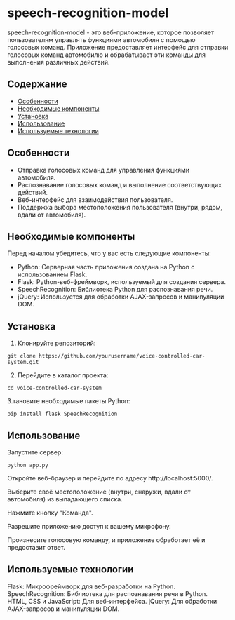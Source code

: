 # speech-recognition-model

speech-recognition-model - это веб-приложение, которое позволяет пользователям управлять функциями автомобиля с помощью голосовых команд. Приложение предоставляет интерфейс для отправки голосовых команд автомобилю и обрабатывает эти команды для выполнения различных действий.

## Содержание

- [Особенности](#особенности)
- [Необходимые компоненты](#необходимые-компоненты)
- [Установка](#установка)
- [Использование](#использование)
- [Используемые технологии](#используемые-технологии)

## Особенности

- Отправка голосовых команд для управления функциями автомобиля.
- Распознавание голосовых команд и выполнение соответствующих действий.
- Веб-интерфейс для взаимодействия пользователя.
- Поддержка выбора местоположения пользователя (внутри, рядом, вдали от автомобиля).

## Необходимые компоненты

Перед началом убедитесь, что у вас есть следующие компоненты:

- Python: Серверная часть приложения создана на Python с использованием Flask.
- Flask: Python-веб-фреймворк, используемый для создания сервера.
- SpeechRecognition: Библиотека Python для распознавания речи.
- jQuery: Используется для обработки AJAX-запросов и манипуляции DOM.

## Установка

1. Клонируйте репозиторий:

```
git clone https://github.com/yourusername/voice-controlled-car-system.git
```
2. Перейдите в каталог проекта:
```
cd voice-controlled-car-system
```
3.тановите необходимые пакеты Python:
```
pip install flask SpeechRecognition
```

## Использование
Запустите сервер:
```
python app.py
```
Откройте веб-браузер и перейдите по адресу http://localhost:5000/.

Выберите своё местоположение (внутри, снаружи, вдали от автомобиля) из выпадающего списка.

Нажмите кнопку "Команда".

Разрешите приложению доступ к вашему микрофону.

Произнесите голосовую команду, и приложение обработает её и предоставит ответ.

## Используемые технологии
Flask: Микрофреймворк для веб-разработки на Python.
SpeechRecognition: Библиотека для распознавания речи в Python.
HTML, CSS и JavaScript: Для веб-интерфейса.
jQuery: Для обработки AJAX-запросов и манипуляции DOM.
